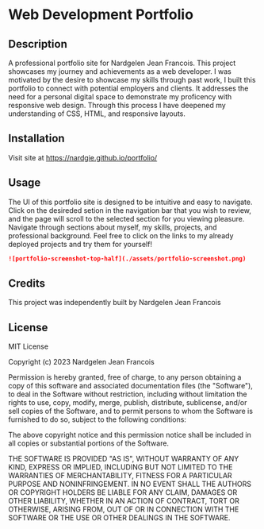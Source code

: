 # Web Development Portfolio

## Description

A professional portfolio site for Nardgelen Jean Francois. This project showcases my journey and achievements as a web developer. I was motivated by the desire to showcase my skills through past work, I built this portfolio to connect with potential employers and clients. It addresses the need for a personal digital space to demonstrate my proficency with responsive web design. Through this process I have deepened my understanding of CSS, HTML, and responsive layouts.

## Installation 

Visit site at https://nardgie.github.io/portfolio/

## Usage

The UI of this portfolio site is designed to be intuitive and easy to navigate. Click on the desireded setion in the navigation bar that you wish to review, and the page will scroll to the selected section for you viewing pleasure. Navigate through sections about myself, my skills, projects, and professional background. Feel free to click on the links to my already deployed projects and try them for yourself!

```md
![portfolio-screenshot-top-half](./assets/portfolio-screenshot.png)
```
## Credits 

This project was independently built by Nardgelen Jean Francois 

## License

MIT License

Copyright (c) 2023 Nardgelen Jean Francois

Permission is hereby granted, free of charge, to any person obtaining a copy
of this software and associated documentation files (the "Software"), to deal
in the Software without restriction, including without limitation the rights
to use, copy, modify, merge, publish, distribute, sublicense, and/or sell
copies of the Software, and to permit persons to whom the Software is
furnished to do so, subject to the following conditions:

The above copyright notice and this permission notice shall be included in all
copies or substantial portions of the Software.

THE SOFTWARE IS PROVIDED "AS IS", WITHOUT WARRANTY OF ANY KIND, EXPRESS OR
IMPLIED, INCLUDING BUT NOT LIMITED TO THE WARRANTIES OF MERCHANTABILITY,
FITNESS FOR A PARTICULAR PURPOSE AND NONINFRINGEMENT. IN NO EVENT SHALL THE
AUTHORS OR COPYRIGHT HOLDERS BE LIABLE FOR ANY CLAIM, DAMAGES OR OTHER
LIABILITY, WHETHER IN AN ACTION OF CONTRACT, TORT OR OTHERWISE, ARISING FROM,
OUT OF OR IN CONNECTION WITH THE SOFTWARE OR THE USE OR OTHER DEALINGS IN THE
SOFTWARE.